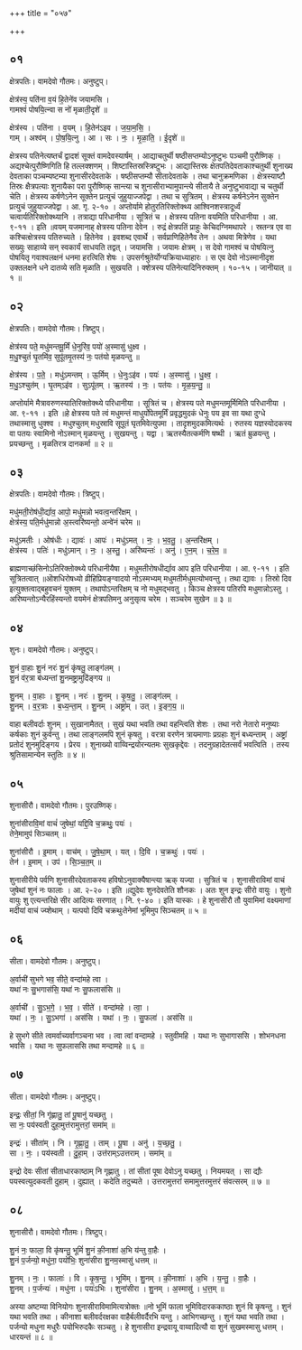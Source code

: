 +++
title = "०५७"

+++


## ०१
क्षेत्रपतिः। वामदेवो गौतमः। अनुष्टुप्।

क्षेत्र॑स्य॒ पति॑ना व॒यं हि॒तेने॑व जयामसि ।  
गामश्वं॑ पोषयि॒त्न्वा स नो॑ मृळाती॒दृशे॑ ॥

क्षेत्र॑स्य । पति॑ना । व॒यम् । हि॒तेन॑ऽइव । ज॒या॒म॒सि॒ ।  
गाम् । अश्व॑म् । पो॒ष॒यि॒त्नु । आ । सः । नः॒ । मृ॒ळा॒ति॒ । ई॒दृशे॑ ॥

क्षेत्रस्य पतिनेत्यष्तर्चं द्वादशं सूक्तं वामदेवस्यार्षम् । आद्याचतुर्थी षष्ठीसप्तम्योऽनुष्टुभः पञ्चमी पुरौष्णिक् । अद्यश्चेत्पुरौष्णिगिति हि तल्लक्शणम् । शिष्टास्तिस्रस्त्रिष्टुभः । आद्यास्तिस्रः क्षेतपतिदेवताकाश्चतुर्थी शुनाख्य देवताका पञ्चम्यष्टम्या शुनासीरदेवताके । षष्ठीसप्तम्यौ सीतादेवताके । तथा चानुक्रमणिका । क्षेत्रस्याष्टौ तिस्रः क्षैत्रपत्याः शुनायैका परा पुरौष्णिक् सान्त्या च शुनासीराभ्यामुपान्त्ये सीतायै ते अनुष्टुभावाद्या च चतुर्थी चेति । क्षेत्रस्य कर्षणेऽनेन सूक्तेन प्रत्युचं जुहुयाज्जपेद्वा । तथा च सुत्रितम् । क्षेत्रस्य कर्षनेऽनेन सुक्तेन प्रत्युचं जुहुयाज्जपेद्वा । आ. गृ. २-१० । अप्तोर्यामे होतुरतिरिक्तोक्थ्य आश्विनशस्त्रादूर्ध्वं चत्वार्यतिरिक्तोक्थ्यानि । तत्राद्या परिधानीया । सूत्रितं च । क्षेत्रस्य पतिना वयमिति परिधानीया । आ. ९-११ । इति ॥वयम् यजमानाह् क्षेत्रस्य पतिना देवेन । रुद्रं क्षेत्रपतिं प्राहुः केचिदग्निमथापरे । स्रतन्त्र एव वा कश्चित्क्षेत्रस्य पतिरुच्यते । हितेनेव । इवशब्द एवार्थे । सर्वप्राणिहितेनैव तेन । अथवा मित्रेणेव । यथा सख्युः साहाय्ये सन् स्वकार्यं साधयति तद्वत् । जयामसि । जयामः क्षेत्रम् । स देवो गामश्वं च पोषयित्नु पोषयितृ गवाश्वलक्षनं धनमा हरत्विति शेषः । उपसर्गश्रुतेर्योग्यक्रियाध्याहारः । स एव देवो नोऽस्मानीदृश उक्तलक्षने धने दातव्ये सति मृळाति । सुखयति । क्शेत्रस्य पतिनेत्यादिनिरुक्तम् । १०-१५ । जानीयात् ॥ १ ॥

## ०२
क्षेत्रपतिः। वामदेवो गौतमः। त्रिष्टुप्।

क्षेत्र॑स्य पते॒ मधु॑मन्तमू॒र्मिं धे॒नुरि॑व॒ पयो॑ अ॒स्मासु॑ धुक्ष्व ।  
म॒धु॒श्चुतं॑ घृ॒तमि॑व॒ सुपू॑तमृ॒तस्य॑ नः॒ पत॑यो मृळयन्तु ॥

क्षेत्र॑स्य । प॒ते॒ । मधु॑ऽमन्तम् । ऊ॒र्मिम् । धे॒नुःऽइ॑व । पयः॑ । अ॒स्मासु॑ । धु॒क्ष्व॒ ।  
म॒धु॒ऽश्चुत॑म् । घृ॒तम्ऽइ॑व । सुऽपू॑तम् । ऋ॒तस्य॑ । नः॒ । पत॑यः । मृ॒ळ॒य॒न्तु॒ ॥

अप्तोर्यामे मैत्रावरुणस्यातिरिक्तोक्थ्ये परिधानीया । सूत्रितं च । क्षेत्रस्य पते मधुमन्तमूर्मिमिति परिधानीया । आ. ९-११ । इति ॥हे क्षेत्रस्य पते त्वं मधुमन्तं माधुर्योपेतमूर्मिं प्रवृद्धमुदकं धेनुः पय इव सा यथा दुग्धे तथास्मासु धुक्श्व । मधुश्चुतम् मधुस्रावि सूपूतं घृतमिवेत्युपमा । तादृशमुदकमित्यर्थः । रुतस्य यज्ञस्योदकस्य वा पतयः स्वामिनो नोऽस्मान् मृळयन्तु । सुखयन्तु । यद्वा । ऋतस्यैतत्कर्मणि षष्थी । ऋतं म्रुळयन्तु । प्रयच्छन्तु । मृळतिरत्र दानकर्मा ॥ २ ॥

## ०३
क्षेत्रपतिः। वामदेवो गौतमः। त्रिष्टुप्।

मधु॑मती॒रोष॑धी॒र्द्याव॒ आपो॒ मधु॑मन्नो भवत्व॒न्तरि॑क्षम् ।  
क्षेत्र॑स्य॒ पति॒र्मधु॑मान्नो अ॒स्त्वरि॑ष्यन्तो॒ अन्वे॑नं चरेम ॥

मधु॑ऽमतीः । ओष॑धीः । द्यावः॑ । आपः॑ । मधु॑ऽमत् । नः॒ । भ॒व॒तु॒ । अ॒न्तरि॑क्षम् ।  
क्षेत्र॑स्य । पतिः॑ । मधु॑ऽमान् । नः॒ । अ॒स्तु॒ । अरि॑ष्यन्तः॑ । अनु॑ । ए॒न॒म् । च॒रे॒म॒ ॥

ब्राह्मणाच्छंसिनोऽतिरिक्तोक्थ्ये परिधानीयैषा । मधुमतीरोषधीर्द्याव आप इति परिधानीया । आ. ९-११ । इति सूत्रितत्वात् ॥ऒशधिरोषध्यो व्रीहिप्रियङ्ग्वादयो नोऽस्मभ्यम् मधुमतीर्मधुमत्योभवन्तु । तथा द्यावः । तिस्रो दिव इत्युक्तत्वाद्बहुवचनं युक्तम् । तथापोऽन्तरिक्षम् च नो मधुमद्भवतु । किञ्च क्षेत्रस्य पतिरपि मधुमान्नोऽस्तु । अरिष्यन्तोऽन्यैरहिंस्यन्तो वयमेनं क्षेत्रपतिमनु अनुसृत्य चरेम । सञ्चरेम सुखेन ॥ ३ ॥

## ०४
शुनः। वामदेवो गौतमः। अनुष्टुप्।

शु॒नं वा॒हाः शु॒नं नरः॑ शु॒नं कृ॑षतु॒ लाङ्ग॑लम् ।  
शु॒नं व॑र॒त्रा ब॑ध्यन्तां शु॒नमष्ट्रा॒मुदि॑ङ्गय ॥

शु॒नम् । वा॒हाः । शु॒नम् । नरः॑ । शु॒नम् । कृ॒ष॒तु॒ । लाङ्ग॑लम् ।  
शु॒नम् । व॒र॒त्राः । ब॒ध्य॒न्ता॒म् । शु॒नम् । अष्ट्रा॑म् । उत् । इ॒ङ्ग॒य॒ ॥

वाहा बलीवर्दाः शुनम् । सुखानामैतत् । सुखं यथा भवति तथा वहन्त्विति शेशः । तथा नरो नेतारो मनुष्याः कर्षकाः शुनं कुर्वन्तु । तथा लाङ्गलमपि शुनं कृषतु । वरत्रा वरणेन त्रायमाणाः प्रग्रहाः शुनं बध्यन्ताम् । अष्ट्रां प्रतोदं शुनमुदिङ्गय । प्रेरय । शुनाख्यो वाय्विन्द्रयोरन्यतमः सुखकृद्देवः । तदनुग्रहादेतत्सर्वं भवत्विति । तस्य श्रुतिसामान्येन स्तुतिः ॥ ४ ॥

## ०५
शुनासीरौ। वामदेवो गौतमः। पुरउष्णिक्।

शुना॑सीरावि॒मां वाचं॑ जुषेथां॒ यद्दि॒वि च॒क्रथुः॒ पयः॑ ।  
तेने॒मामुप॑ सिञ्चतम् ॥

शुना॑सीरौ । इ॒माम् । वाच॑म् । जु॒षे॒था॒म् । यत् । दि॒वि । च॒क्रथुः॑ । पयः॑ ।  
तेन॑ । इ॒माम् । उप॑ । सि॒ञ्च॒त॒म् ॥

शुनासीरीये पर्वणि शुनासीरदेवताकस्य हविषोऽनुवाक्यैषान्त्या ऋक् यज्या । सुत्रितं च । शुनासीराविमां वाचं जुषेथां शुनं नः फालाः । आ. २-२० । इति ॥द्युदेवः शुनदेवतेति शौनकः । अतः शुन इन्द्रः सीरो वायुः । शुनो वायुः शु एत्यन्तरिक्षे सीर आदित्यः सरणात् । नि. ९-४० । इति यास्कः । हे शुनासीरौ तौ युवामिमां वक्ष्यमाणां मदीयां वाचं ज्य्शेथाम् । यत्पयो दिवि चक्रथुःतेनेमां भूमिमुप सिञ्चतम् ॥ ५ ॥

## ०६
सीता। वामदेवो गौतमः। अनुष्टुप्।

अ॒र्वाची॑ सुभगे भव॒ सीते॒ वन्दा॑महे त्वा ।  
यथा॑ नः सु॒भगास॑सि॒ यथा॑ नः सु॒फलास॑सि ॥

अ॒र्वाची॑ । सु॒ऽभ॒गे॒ । भ॒व॒ । सीते॑ । वन्दा॑महे । त्वा॒ ।  
यथा॑ । नः॒ । सु॒ऽभगा॑ । अस॑सि । यथा॑ । नः॒ । सु॒फला॑ । अस॑सि ॥

हे सुभगे सीते त्वमर्वाच्यर्वागञ्चना भव । त्वा त्वां वन्दामहे । स्तुवीमहि । यथा नः सुभागाससि । शोभनधना भवसि । यथा नः सुफलाससि तथा मन्दामहे ॥ ६ ॥

## ०७
सीता। वामदेवो गौतमः। अनुष्टुप्।

इन्द्रः॒ सीतां॒ नि गृ॑ह्णातु॒ तां पू॒षानु॑ यच्छतु ।  
सा नः॒ पय॑स्वती दुहा॒मुत्त॑रामुत्तरां॒ समा॑म् ॥

इन्द्रः॑ । सीता॑म् । नि । गृ॒ह्णा॒तु॒ । ताम् । पू॒षा । अनु॑ । य॒च्छ॒तु॒ ।  
सा । नः॒ । पय॑स्वती । दु॒हा॒म् । उत्त॑राम्ऽउत्तराम् । समा॑म् ॥

इन्द्रो देवः सीतां सीताधारकाष्ठाम् नि गृह्णातु । तां सीतां पूषा देवोऽनु यच्छतु । नियमयत् । सा द्यौः पयस्वत्युदकवती दुहाम् । दुह्यात् । कदेति तदुच्यते । उत्तरामुत्तरां समामुत्तरमुत्तरं संवत्सरम् ॥ ७ ॥

## ०८
शुनासीरौ। वामदेवो गौतमः। त्रिष्टुप्।

शु॒नं नः॒ फाला॒ वि कृ॑षन्तु॒ भूमिं॑ शु॒नं की॒नाशा॑ अ॒भि य॑न्तु वा॒हैः ।  
शु॒नं प॒र्जन्यो॒ मधु॑ना॒ पयो॑भिः॒ शुना॑सीरा शु॒नम॒स्मासु॑ धत्तम् ॥

शु॒नम् । नः॒ । फालाः॑ । वि । कृ॒ष॒न्तु॒ । भूमि॑म् । शु॒नम् । की॒नाशाः॑ । अ॒भि । य॒न्तु॒ । वा॒हैः ।  
शु॒नम् । प॒र्जन्यः॑ । मधु॑ना । पयः॑ऽभिः । शुना॑सीरा । शु॒नम् । अ॒स्मासु॑ । ध॒त्त॒म् ॥

अस्या अष्टम्या विनियोगः शुनासीराविमामित्यत्रोक्तः ॥नो भूमिं फाला भूमिविदारककाष्ठाः शुनं वि कृषन्तु । शुनं यथा भवति तथा । कीनाशा बलीवर्दरक्षका वाहैर्बलीवर्दैरभि यन्तु । आभिगच्छन्तु । शुनं यथा भवति तथा । पर्जन्यो मधुना मधुरैः पयोभिरुदकैः सञ्चतु । हे शुनासीरा इन्द्रवायू वाय्वादित्यौ वा शुनं सुखमस्मासु धत्तम् । धारयन्तं ॥ ८ ॥